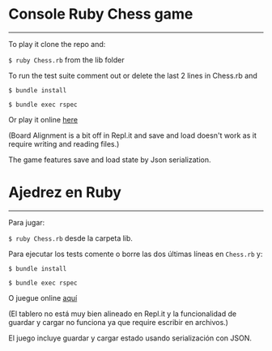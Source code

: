 # Console Ruby Chess game
-----------------------
To play it clone the repo and:

`$ ruby Chess.rb` from the lib folder

To run the test suite comment out or delete the last 2 lines in Chess.rb and

`$ bundle install`

`$ bundle exec rspec`

Or play it online [here](https://repl.it/repls/FirmExperiencedConversion) 

(Board Alignment is a bit off in Repl.it and save and load doesn't work as it require writing and reading files.)

The game features save and load state by Json serialization.

# Ajedrez en Ruby
-------------------------
Para jugar:

`$ ruby Chess.rb` desde la carpeta lib.

Para ejecutar los tests comente o borre las dos últimas líneas en `Chess.rb` y:

`$ bundle install`

`$ bundle exec rspec`

O juegue online [aquí](https://repl.it/repls/FirmExperiencedConversion) 

(El tablero no está muy bien alineado en Repl.it y la funcionalidad de guardar y cargar no funciona ya que require escribir en archivos.)

El juego incluye guardar y cargar estado usando serialización con JSON.
